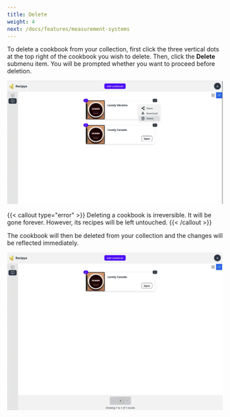 ```yaml
---
title: Delete
weight: 4
next: /docs/features/measurement-systems
---
```


To delete a cookbook from your collection, first click the three vertical dots at the top right of 
the cookbook you wish to delete. Then, click the **Delete** submenu item. You will be prompted whether
you want to proceed before deletion.

![](images/cookbook-delete.webp)

{{< callout type="error" >}}
Deleting a cookbook is irreversible. It will be gone forever.
However, its recipes will be left untouched.
{{< /callout >}}

The cookbook will then be deleted from your collection and the changes will be reflected immediately.

![](images/cookbook-delete-aftermath.webp)
